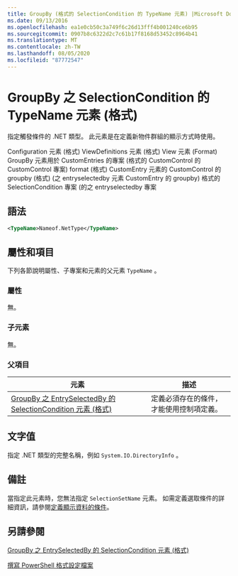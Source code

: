 ```yaml
---
title: GroupBy (格式的 SelectionCondition 的 TypeName 元素) |Microsoft Docs
ms.date: 09/13/2016
ms.openlocfilehash: ea1e0cb50c3a749f6c26d13fff4b001240ce6b95
ms.sourcegitcommit: 0907b8c6322d2c7c61b17f8168d53452c8964b41
ms.translationtype: MT
ms.contentlocale: zh-TW
ms.lasthandoff: 08/05/2020
ms.locfileid: "87772547"
---
```

# <a name="typename-element-for-selectioncondition-for-groupby-format"></a>GroupBy 之 SelectionCondition 的 TypeName 元素 (格式)

指定觸發條件的 .NET 類型。 此元素是在定義新物件群組的顯示方式時使用。

Configuration 元素 (格式) ViewDefinitions 元素 (格式) View 元素 (Format) GroupBy 元素用於 CustomEntries 的專案 (格式的 CustomControl 的 CustomControl 專案) format (格式) CustomEntry 元素的 CustomControl 的 groupby (格式)  (之 entryselectedby 元素 CustomEntry 的 groupby) 格式的 SelectionCondition 專案 (的之 entryselectedby 專案

## <a name="syntax"></a>語法

```xml
<TypeName>Nameof.NetType</TypeName>

```

## <a name="attributes-and-elements"></a>屬性和項目

下列各節說明屬性、子專案和元素的父元素 `TypeName` 。

### <a name="attributes"></a>屬性

無。

### <a name="child-elements"></a>子元素

無。

### <a name="parent-elements"></a>父項目

|元素|描述|
|-------------|-----------------|
|[GroupBy 之 EntrySelectedBy 的 SelectionCondition 元素 (格式)](./selectioncondition-element-for-entryselectedby-for-groupby-format.md)|定義必須存在的條件，才能使用控制項定義。|

## <a name="text-value"></a>文字值

指定 .NET 類型的完整名稱，例如 `System.IO.DirectoryInfo` 。

## <a name="remarks"></a>備註

當指定此元素時，您無法指定 `SelectionSetName` 元素。 如需定義選取條件的詳細資訊，請參閱[定義顯示資料的條件](./defining-conditions-for-displaying-data.md)。

## <a name="see-also"></a>另請參閱

[GroupBy 之 EntrySelectedBy 的 SelectionCondition 元素 (格式)](./selectioncondition-element-for-entryselectedby-for-groupby-format.md)

[撰寫 PowerShell 格式設定檔案](./writing-a-powershell-formatting-file.md)
